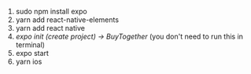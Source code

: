 1. sudo npm install expo
2. yarn add react-native-elements
5. yarn add react native
3. _expo init (create project) -> BuyTogether_ (you don't need to run this in terminal)
4. expo start
5. yarn ios
